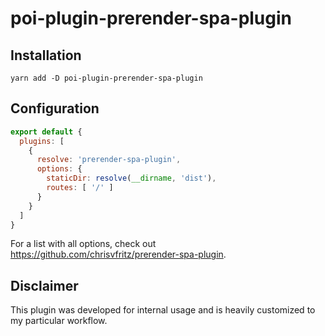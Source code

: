 # poi-plugin-prerender-spa-plugin

## Installation

`yarn add -D poi-plugin-prerender-spa-plugin`


## Configuration

```js
export default {
  plugins: [
    {
      resolve: 'prerender-spa-plugin',
      options: {
        staticDir: resolve(__dirname, 'dist'),
        routes: [ '/' ]
      }
    }
  ]
}
```

For a list with all options, check out https://github.com/chrisvfritz/prerender-spa-plugin.

## Disclaimer

This plugin was developed for internal usage and is heavily customized to my particular workflow.
